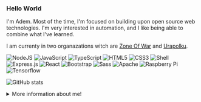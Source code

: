 ### Hello World

I'm Adem. Most of the time, I'm focused on building upon open source web technologies. I'm very interested in automation, and I like being able to combine what I've learned.

I am currenty in two organazations witch are <a href="https://github.com/Zone-Of-War">Zone Of War</a> and <a href="https://github.com/Urapolku-fi">Urapolku</a>.

<a>![NodeJS](https://img.shields.io/badge/node.js%20-%2343853D.svg?&style=for-the-badge&logo=node.js&logoColor=white)</a>
![JavaScript](https://img.shields.io/badge/javascript%20-%23323330.svg?&style=for-the-badge&logo=javascript&logoColor=%23F7DF1E)
![TypeScript](https://img.shields.io/badge/typescript%20-%23007ACC.svg?&style=for-the-badge&logo=typescript&logoColor=white)
![HTML5](https://img.shields.io/badge/html5%20-%23E34F26.svg?&style=for-the-badge&logo=html5&logoColor=white)
![CSS3](https://img.shields.io/badge/css3%20-%231572B6.svg?&style=for-the-badge&logo=css3&logoColor=white)
![Shell](https://img.shields.io/badge/shell_script%20-%23121011.svg?&style=for-the-badge&logo=gnu-bash&logoColor=white)
![Express.js](https://img.shields.io/badge/express.js%20-%23404d59.svg?&style=for-the-badge)
![React](https://img.shields.io/badge/react%20-%2320232a.svg?&style=for-the-badge&logo=react&logoColor=%2361DAFB)
![Bootstrap](https://img.shields.io/badge/bootstrap%20-%23563D7C.svg?&style=for-the-badge&logo=bootstrap&logoColor=white)
![Sass](https://img.shields.io/badge/SASS%20-hotpink.svg?&style=for-the-badge&logo=SASS&logoColor=white)
![Apache](https://img.shields.io/badge/apache%20-%23D42029.svg?&style=for-the-badge&logo=apache&logoColor=white)
![Raspberry Pi](https://img.shields.io/badge/-Raspberry%20Pi-C51A4A?style=for-the-badge&logo=Raspberry-Pi)
![Tensorflow](https://img.shields.io/badge/TENSORFLOW%20-orange.svg?&style=for-the-badge&logo=TENSORFLOW&logoColor=white)

![GitHub stats](https://github-readme-stats.vercel.app/api?username=Ademrobert&show_icons=true&text_color=daf7dc&bg_color=151515)


<details>
<summary>
  More information about me!
</summary>

<br >

I love coding, investing, and most of I love good people!

I'm alaways trying to help out people.

My favorite programming language is JavaScript.


This is a famuse I am ↓↓↓

ㅤ
![Visitors](https://visitor-badge.glitch.me/badge?page_id=AdemOttoman)

